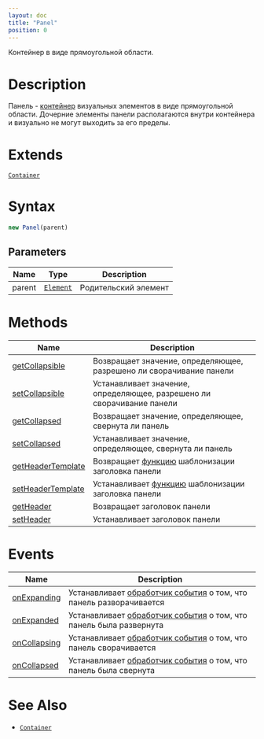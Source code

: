 ```yaml
---
layout: doc
title: "Panel"
position: 0
---
```


Контейнер в виде прямоугольной области.

# Description

Панель - [контейнер](../../Core/Elements/Container/) визуальных элементов в виде прямоугольной области.
Дочерние элементы панели располагаются внутри контейнера и визуально не могут выходить за его пределы.

# Extends

[`Container`](../../Core/Elements/Container/)

# Syntax

```js
new Panel(parent)
```

## Parameters

|Name|Type|Description|
|----|----|-----------|
|parent|[`Element`](../../Core/Elements/Element)|Родительский элемент|

# Methods

|Name|Description|
|----|-----------|
|[getCollapsible](Panel.getCollapsible/)|Возвращает значение, определяющее, разрешено ли сворачивание панели|
|[setCollapsible](Panel.setCollapsible/)|Устанавливает значение, определяющее, разрешено ли сворачивание панели|
|[getCollapsed](Panel.getCollapsed/)|Возвращает значение, определяющее, свернута ли панель|
|[setCollapsed](Panel.setCollapsed/)|Устанавливает значение, определяющее, свернута ли панель|
|[getHeaderTemplate](Panel.getHeaderTemplate/)|Возвращает [функцию](../../Core/Script/) шаблонизации заголовка панели|
|[setHeaderTemplate](Panel.setHeaderTemplate/)|Устанавливает [функцию](../../Core/Script/) шаблонизации заголовка панели|
|[getHeader](Panel.getHeader/)|Возвращает заголовок панели|
|[setHeader](Panel.setHeader/)|Устанавливает заголовок панели|

# Events

|Name|Description|
|----|-----------|
|[onExpanding](Panel.onExpanding/)|Устанавливает [обработчик события](../../Core/Script/) о том, что панель разворачивается|
|[onExpanded](Panel.onExpanded/)|Устанавливает [обработчик события](../../Core/Script/) о том, что панель была развернута|
|[onCollapsing](Panel.onCollapsing/)|Устанавливает [обработчик события](../../Core/Script/) о том, что панель сворачивается|
|[onCollapsed](Panel.onCollapsed/)|Устанавливает [обработчик события](../../Core/Script/) о том, что панель была свернута|

# See Also

* [`Container`](../../Core/Elements/Container/)
